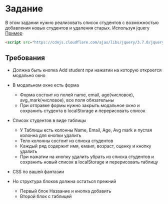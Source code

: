 # Задание

В этом задании нужно реализовать список студентов с возможностью добавления новых студентов и удаления старых. Используя jquery
[Пример](/examples/13-jquery/example-1)

```html
<script src="https://cdnjs.cloudflare.com/ajax/libs/jquery/3.7.0/jquery.min.js"></script>
```

## Требования

- Должна быть кнопка Add student при нажатии на которую откроется модально окно
- В модальном окне есть форма
  - Форма состоит из полей name, email, age(числовое), avg_mark(числовое), все поля обязательны
  - При отправке формы нужно закрыть модальное окно и сохранить студента в localStorage и перерисовать список
- Список студентов в виде таблицы

  - У Таблицы есть колонны Name, Email, Age, Avg mark и пустая колонна для кнопки удалить
  - Тело колонны состоит из списка студентов
  - Каждый ряд содержит имя, емаил, возраст, оценку и кнопку удалить
  - При нажатии на кнопку удалить убрать из списка студентов и сохранить новый список в localStorage и перерисовать таблицу

- CSS по вашей фантазии
- Но структура блоков должна остаться прежний
  - Первый блок Название и кнопка добавить
  - Второй блок с таблицей
